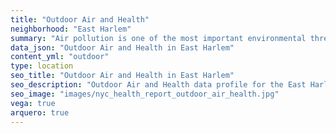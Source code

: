 ```yaml
---
title: "Outdoor Air and Health"
neighborhood: "East Harlem"
summary: "Air pollution is one of the most important environmental threats to urban populations and while all people are exposed, pollutant emissions, levels of exposure, and population vulnerability vary across neighborhoods. Exposures to common air pollutants have been linked to respiratory and cardiovascular diseases, cancers, and premature deaths."
data_json: "Outdoor Air and Health in East Harlem"
content_yml: "outdoor"
type: location
seo_title: "Outdoor Air and Health in East Harlem"
seo_description: "Outdoor Air and Health data profile for the East Harlem neighborhood of NYC."
seo_image: "images/nyc_health_report_outdoor_air_health.jpg"
vega: true
arquero: true
---
```

